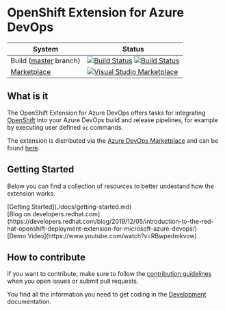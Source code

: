 # OpenShift Extension for Azure DevOps

| System                                                                                                  | Status                                                                                                                                                                                                                                                                                                                                                                                                                                                                                                                                                                                                                                                          |
| ------------------------------------------------------------------------------------------------------- | --------------------------------------------------------------------------------------------------------------------------------------------------------------------------------------------------------------------------------------------------------------------------------------------------------------------------------------------------------------------------------------------------------------------------------------------------------------------------------------------------------------------------------------------------------------------------------------------------------------------------------------------------------------- |
| Build ([master](https://github.com/redhat-developer/openshift-vsts/tree/master) branch)                          | [![Build Status](https://dev.azure.com/redhat-developer/openshift-vsts/_apis/build/status/redhat-developer.openshift-vsts?branchName=master)](https://dev.azure.com/redhat-developer/openshift-vsts/_build/latest?definitionId=2&branchName=master) [![Build Status](https://travis-ci.org/redhat-developer/openshift-vsts.svg?branch=master)](https://travis-ci.org/redhat-developer/openshift-vsts) |
| [Marketplace](https://marketplace.visualstudio.com/items?itemName=redhat.openshift-vsts) | [![Visual Studio Marketplace](https://vsmarketplacebadge.apphb.com/version/redhat.openshift-vsts.svg)](https://marketplace.visualstudio.com/items?itemName=redhat.openshift-vsts) 

## What is it

The OpenShift Extension for Azure DevOps offers tasks for integrating [OpenShift](https://github.com/openshift/origin) into your Azure DevOps build and release pipelines, for example by executing user defined `oc` commands.

The extension is distributed via the [Azure DevOps Marketplace](https://marketplace.visualstudio.com/azuredevops) and can be found [here](https://marketplace.visualstudio.com/items?itemName=redhat.openshift-vsts).

## Getting Started

Below you can find a collection of resources to better undestand how the extension works.

<dl>
    <dt>[Getting Started](./docs/getting-started.md)</dt>
    <dt>[Blog on developers.redhat.com](https://developers.redhat.com/blog/2019/12/05/introduction-to-the-red-hat-openshift-deployment-extension-for-microsoft-azure-devops/)</dt>
    <dt>[Demo Video](https://www.youtube.com/watch?v=RBwpedmkvow)</dt>
</dl>

## How to contribute

If you want to contribute, make sure to follow the [contribution guidelines](./CONTRIBUTING.md) when you open issues or submit pull requests.

You find all the information you need to get coding in the [Development](./docs/development.md) documentation.

